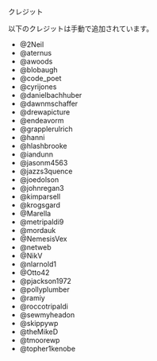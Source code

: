<!-- 
# Credits
 -->
クレジット

<!-- 
List of credits brought over manually.
 -->
以下のクレジットは手動で追加されています。

*   @2Neil
*   @aternus
*   @awoods
*   @blobaugh
*   @code\_poet
*   @cyrijones
*   @danielbachhuber
*   @dawnmschaffer
*   @drewapicture
*   @endeavorm
*   @grapplerulrich
*   @hanni
*   @hlashbrooke
*   @iandunn
*   @jasonm4563
*   @jazzs3quence
*   @joedolson
*   @johnregan3
*   @kimparsell
*   @krogsgard
*   @Marella
*   @metripaldi9
*   @mordauk
*   @NemesisVex
*   @netweb
*   @NikV
*   @nlarnold1
*   @Otto42
*   @pjackson1972
*   @pollyplumber
*   @ramiy
*   @roccotripaldi
*   @sewmyheadon
*   @skippywp
*   @theMikeD
*   @tmoorewp
*   @topher1kenobe
